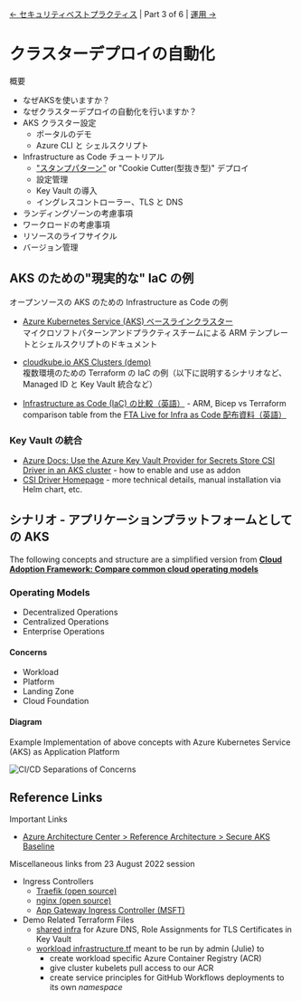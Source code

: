 
[&larr; セキュリティベストプラクティス](./2-security-best-practices.md) | Part 3 of 6 | [運用 &rarr;](./4-operations.md)

# クラスターデプロイの自動化

概要

- なぜAKSを使いますか？
- なぜクラスターデプロイの自動化を行いますか？
- AKS クラスター設定
  - ポータルのデモ
  - Azure CLI と シェルスクリプト
- Infrastructure as Code チュートリアル
  - ["スタンプパターン"](https://docs.microsoft.com/azure/architecture/patterns/deployment-stamp) or "Cookie Cutter(型抜き型)" デプロイ
  - 設定管理
  - Key Vault の導入
  - イングレスコントローラー、TLS と DNS
- ランディングゾーンの考慮事項
- ワークロードの考慮事項
- リソースのライフサイクル
- バージョン管理
 
## AKS のための"現実的な" IaC の例

オープンソースの AKS のための Infrastructure as Code の例

- [Azure Kubernetes Service (AKS) ベースラインクラスター](https://github.com/mspnp/aks-baseline/)  
  マイクロソフトパターンアンドプラクティスチームによる ARM テンプレートとシェルスクリプトのドキュメント
  
- [cloudkube.io AKS Clusters (demo)](https://github.com/julie-ng/cloudkube-aks-clusters)  
  複数環境のための Terraform の IaC の例（以下に説明するシナリオなど、 Managed ID と Key Vault  統合など）

- [Infrastructure as Code (IaC) の比較（英語）](https://github.com/Azure/FTALive-Sessions/tree/main/content/devops/cicd-infra#infrastructure-as-code-iac-comparison) - ARM, Bicep vs Terraform comparison table from the [FTA Live for Infra as Code 配布資料（英語）](https://github.com/Azure/FTALive-Sessions/tree/main/content/devops/cicd-infra#infrastructure-as-code-iac-comparison)

### Key Vault の統合

- [Azure Docs: Use the Azure Key Vault Provider for Secrets Store CSI Driver in an AKS cluster](https://docs.microsoft.com/azure/aks/csi-secrets-store-driver) - how to enable and use as addon
- [CSI Driver Homepage](https://azure.github.io/secrets-store-csi-driver-provider-azure/docs/) - more technical details, manual installation via Helm chart, etc.

## シナリオ - アプリケーションプラットフォームとしての AKS

The following concepts and structure are a simplified version from **[Cloud Adoption Framework: Compare common cloud operating models](https://docs.microsoft.com/en-us/azure/cloud-adoption-framework/operating-model/compare)**

### Operating Models

- Decentralized Operations
- Centralized Operations
- Enterprise Operations

#### Concerns

- Workload 
- Platform 
- Landing Zone 
- Cloud Foundation

#### Diagram

Example Implementation of above concepts with Azure Kubernetes Service (AKS) as Application Platform

![CI/CD Separations of Concerns](../../../images/cicd-separation-of-concerns.png)


## Reference Links

Important Links

- [Azure Architecture Center >  Reference Architecture > Secure AKS Baseline](https://docs.microsoft.com/en-us/azure/architecture/reference-architectures/containers/aks/secure-baseline-aks)

Miscellaneous links from 23 August 2022 session 

- Ingress Controllers
  - [Traefik (open source)](https://doc.traefik.io/traefik/providers/kubernetes-ingress/)
  - [nginx (open source)](https://kubernetes.github.io/ingress-nginx/)
  - [App Gateway Ingress Controller (MSFT)](https://docs.microsoft.com/en-us/azure/application-gateway/ingress-controller-overview)
- Demo Related Terraform Files
  - [shared infra](https://github.com/julie-ng/cloudkube-shared-infra) for Azure DNS, Role Assignments for TLS Certificates in Key Vault 
  - [workload infrastructure.tf](https://github.com/julie-ng/cloud-architecture-review/blob/main/infrastructure.tf) meant to be run by admin (Julie) to
    - create workload specific Azure Container Registry (ACR)
    - give cluster kubelets pull access to our ACR
    - create service principles for GitHub Workflows deployments to its own *namespace*
